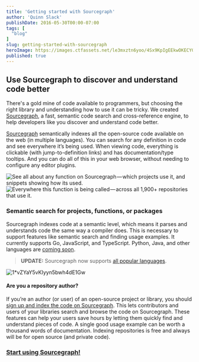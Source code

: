 ```yaml
---
title: 'Getting started with Sourcegraph'
author: 'Quinn Slack'
publishDate: 2016-05-30T00:00-07:00
tags: [
  "blog"
]
slug: getting-started-with-sourcegraph
heroImage: https://images.ctfassets.net/le3mxztn6yoo/4Sx9KpIgEEkwOKECYGCKCg/e25a20e341684445c79c904bb11f40cc/1_L7rutXCP6us7mRu_5tEzGg.png
published: true
---
```




## Use Sourcegraph to discover and understand code better

There's a gold mine of code available to programmers, but choosing the right library and understanding how to use it can be tricky. We created [Sourcegraph](https://sourcegraph.com), a fast, semantic code search and cross-reference engine, to help developers like you discover and understand code better.

[Sourcegraph](https://sourcegraph.com) semantically indexes all the open-source code available on the web (in multiple languages). You can search for any definition in code and see everywhere it’s being used. When viewing code, everything is clickable (with jump-to-definition links) and has documentation/type tooltips. And you can do all of this in your web browser, without needing to configure any editor plugins.

![See all about any function on Sourcegraph — which projects use it, and snippets showing how its used.](//images.contentful.com/le3mxztn6yoo/4Sx9KpIgEEkwOKECYGCKCg/e25a20e341684445c79c904bb11f40cc/1_L7rutXCP6us7mRu_5tEzGg.png)
![Everywhere this function is being called — across all 1,900+ repositories that use it.](//images.contentful.com/le3mxztn6yoo/39FtPTme76wQKEGYuGUK4U/b3f5e6207577b048cb6d357cebdbf35d/1_Wm0BzQkox30h_azYvZhKEw.png)

### Semantic search for projects, functions, or packages

Sourcegraph indexes code at a semantic level, which means it parses and understands code the same way a compiler does. This is necessary to support features like semantic search and finding usage examples. It currently supports Go, JavaScript, and TypeScript. Python, Java, and other languages are [coming soon](https://sourcegraph.com/beta).

> **UPDATE:** Sourcegraph now supports [all popular languages](https://sourcegraph.com/extensions?query=category%3A%22Programming+languages%22).

![1*vZYaY5vKIyyn5bwh4dE1Gw](//images.contentful.com/le3mxztn6yoo/57PgJfXJj2kiGwIUoGy0As/cfc16d9cee87e58c26b582616ce052eb/1_vZYaY5vKIyyn5bwh4dE1Gw.png)

#### Are you a repository author?

If you’re an author (or user) of an open-source project or library, you should [sign up and index the code on Sourcegraph](https://sourcegraph.com). This lets contributors and users of your libraries search and browse the code on Sourcegraph. These features can help your users save hours by letting them quickly find and understand pieces of code. A single good usage example can be worth a thousand words of documentation. Indexing repositories is free and always will be for open source (and private code).

### [Start using Sourcegraph!](https://sourcegraph.com)
